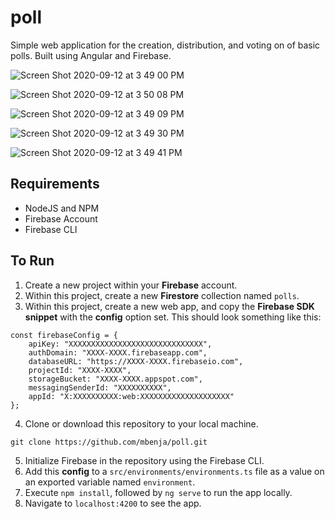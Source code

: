 
# poll
Simple web application for the creation, distribution, and voting on of basic polls. Built using Angular and Firebase.

![Screen Shot 2020-09-12 at 3 49 00 PM](https://user-images.githubusercontent.com/23458996/93004793-0fb4a400-f510-11ea-922f-b0fb4debb6bd.png)

![Screen Shot 2020-09-12 at 3 50 08 PM](https://user-images.githubusercontent.com/23458996/93004817-66ba7900-f510-11ea-8caf-d8277cc12567.png)

![Screen Shot 2020-09-12 at 3 49 09 PM](https://user-images.githubusercontent.com/23458996/93004820-7043e100-f510-11ea-8c68-846de633c866.png)

![Screen Shot 2020-09-12 at 3 49 30 PM](https://user-images.githubusercontent.com/23458996/93004828-76d25880-f510-11ea-8548-839f232ad56b.png)

![Screen Shot 2020-09-12 at 3 49 41 PM](https://user-images.githubusercontent.com/23458996/93004833-83ef4780-f510-11ea-8c54-0d30cbd8a722.png)

## Requirements
* NodeJS and NPM
* Firebase Account
* Firebase CLI

## To Run

 1. Create a new project within your **Firebase** account.
 2. Within this project, create a new **Firestore** collection named `polls`.
 3. Within this project, create a new web app, and copy the **Firebase SDK snippet** with the **config** option set. This should look something like this:
```
const firebaseConfig = {
	apiKey: "XXXXXXXXXXXXXXXXXXXXXXXXXXXXXX",
	authDomain: "XXXX-XXXX.firebaseapp.com",
	databaseURL: "https://XXXX-XXXX.firebaseio.com",
	projectId: "XXXX-XXXX",
	storageBucket: "XXXX-XXXX.appspot.com",
	messagingSenderId: "XXXXXXXXXX",
	appId: "X:XXXXXXXXXX:web:XXXXXXXXXXXXXXXXXXXX"
};
```
4. Clone or download this repository to your local machine.
```
git clone https://github.com/mbenja/poll.git
```
5. Initialize Firebase in the repository using the Firebase CLI.
6. Add this **config** to a `src/environments/environments.ts` file as a value on an exported variable named `environment`.
7. Execute `npm install`, followed by `ng serve` to run the app locally.
8. Navigate to `localhost:4200` to see the app.


